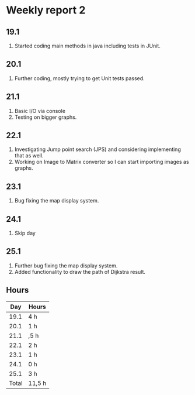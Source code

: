 # Weekly report 2

## 19.1
1. Started coding main methods in java including tests in JUnit.

## 20.1
1. Further coding, mostly trying to get Unit tests passed.

## 21.1
1. Basic I/O via console
1. Testing on bigger graphs.

## 22.1
1. Investigating Jump point search (JPS) and considering implementing that as well.
1. Working on Image to Matrix converter so I can start importing images as graphs.

## 23.1
1. Bug fixing the map display system.

## 24.1
1. Skip day

## 25.1
1. Further bug fixing the map display system. 
1. Added functionality to draw the path of Dijkstra result.

## Hours
Day | Hours
---- | ----
19.1 | 4 h
20.1 | 1 h
21.1 | ,5 h
22.1 | 2 h
23.1 | 1 h
24.1 | 0 h
25.1 | 3 h
Total | 11,5 h
